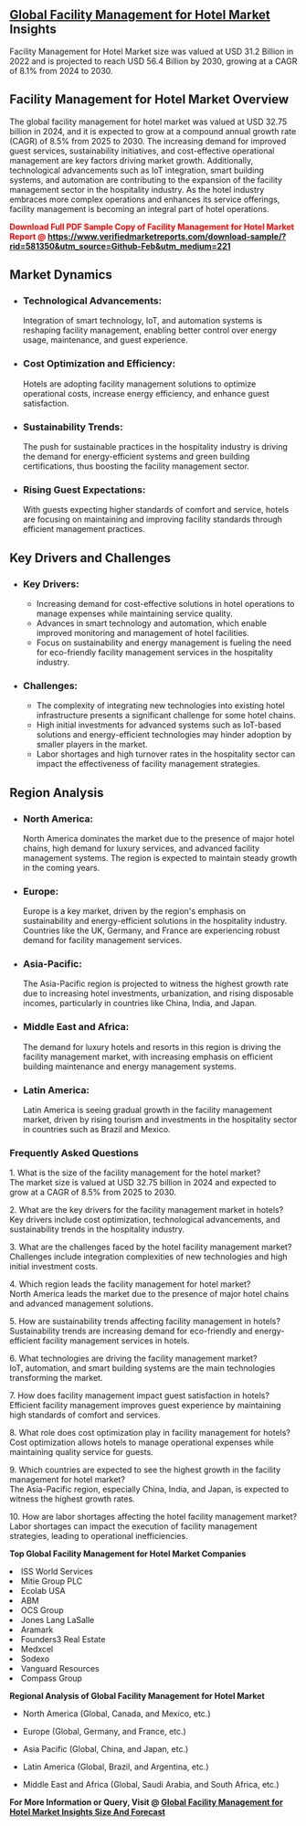 <h2><a href="https://www.verifiedmarketreports.com/download-sample/?rid=581350&amp;utm_source=Github&amp;utm_medium=221" target="_blank">Global Facility Management for Hotel Market</a> Insights</h2><p>Facility Management for Hotel Market size was valued at USD 31.2 Billion in 2022 and is projected to reach USD 56.4 Billion by 2030, growing at a CAGR of 8.1% from 2024 to 2030.</p><p> <h2>Facility Management for Hotel Market Overview</h2> <p>The global facility management for hotel market was valued at USD 32.75 billion in 2024, and it is expected to grow at a compound annual growth rate (CAGR) of 8.5% from 2025 to 2030. The increasing demand for improved guest services, sustainability initiatives, and cost-effective operational management are key factors driving market growth. Additionally, technological advancements such as IoT integration, smart building systems, and automation are contributing to the expansion of the facility management sector in the hospitality industry. As the hotel industry embraces more complex operations and enhances its service offerings, facility management is becoming an integral part of hotel operations.</p> <p><strong><p><span class=""><span style="color: #ff0000;"><strong>Download Full PDF Sample Copy of Facility Management for Hotel Market Report</strong> @ </span><a href="https://www.verifiedmarketreports.com/download-sample/?rid=581350&amp;utm_source=Github-Feb&amp;utm_medium=221" target="_blank">https://www.verifiedmarketreports.com/download-sample/?rid=581350&amp;utm_source=Github-Feb&amp;utm_medium=221</a></span></p></strong></p> <h2>Market Dynamics</h2> <ul> <li><h3>Technological Advancements:</h3> Integration of smart technology, IoT, and automation systems is reshaping facility management, enabling better control over energy usage, maintenance, and guest experience.</li> <li><h3>Cost Optimization and Efficiency:</h3> Hotels are adopting facility management solutions to optimize operational costs, increase energy efficiency, and enhance guest satisfaction.</li> <li><h3>Sustainability Trends:</h3> The push for sustainable practices in the hospitality industry is driving the demand for energy-efficient systems and green building certifications, thus boosting the facility management sector.</li> <li><h3>Rising Guest Expectations:</h3> With guests expecting higher standards of comfort and service, hotels are focusing on maintaining and improving facility standards through efficient management practices.</li> </ul> <h2>Key Drivers and Challenges</h2> <ul> <li><h3>Key Drivers:</h3> <ul> <li>Increasing demand for cost-effective solutions in hotel operations to manage expenses while maintaining service quality.</li> <li>Advances in smart technology and automation, which enable improved monitoring and management of hotel facilities.</li> <li>Focus on sustainability and energy management is fueling the need for eco-friendly facility management services in the hospitality industry.</li> </ul> </li> <li><h3>Challenges:</h3> <ul> <li>The complexity of integrating new technologies into existing hotel infrastructure presents a significant challenge for some hotel chains.</li> <li>High initial investments for advanced systems such as IoT-based solutions and energy-efficient technologies may hinder adoption by smaller players in the market.</li> <li>Labor shortages and high turnover rates in the hospitality sector can impact the effectiveness of facility management strategies.</li> </ul> </li> </ul> <h2>Region Analysis</h2> <ul> <li><h3>North America:</h3> North America dominates the market due to the presence of major hotel chains, high demand for luxury services, and advanced facility management systems. The region is expected to maintain steady growth in the coming years.</li> <li><h3>Europe:</h3> Europe is a key market, driven by the region's emphasis on sustainability and energy-efficient solutions in the hospitality industry. Countries like the UK, Germany, and France are experiencing robust demand for facility management services.</li> <li><h3>Asia-Pacific:</h3> The Asia-Pacific region is projected to witness the highest growth rate due to increasing hotel investments, urbanization, and rising disposable incomes, particularly in countries like China, India, and Japan.</li> <li><h3>Middle East and Africa:</h3> The demand for luxury hotels and resorts in this region is driving the facility management market, with increasing emphasis on efficient building maintenance and energy management systems.</li> <li><h3>Latin America:</h3> Latin America is seeing gradual growth in the facility management market, driven by rising tourism and investments in the hospitality sector in countries such as Brazil and Mexico.</li> </ul> <h3>Frequently Asked Questions</h3> <p>1. What is the size of the facility management for the hotel market? <br> The market size is valued at USD 32.75 billion in 2024 and expected to grow at a CAGR of 8.5% from 2025 to 2030.</p> <p>2. What are the key drivers for the facility management market in hotels? <br> Key drivers include cost optimization, technological advancements, and sustainability trends in the hospitality industry.</p> <p>3. What are the challenges faced by the hotel facility management market? <br> Challenges include integration complexities of new technologies and high initial investment costs.</p> <p>4. Which region leads the facility management for hotel market? <br> North America leads the market due to the presence of major hotel chains and advanced management solutions.</p> <p>5. How are sustainability trends affecting facility management in hotels? <br> Sustainability trends are increasing demand for eco-friendly and energy-efficient facility management services in hotels.</p> <p>6. What technologies are driving the facility management market? <br> IoT, automation, and smart building systems are the main technologies transforming the market.</p> <p>7. How does facility management impact guest satisfaction in hotels? <br> Efficient facility management improves guest experience by maintaining high standards of comfort and services.</p> <p>8. What role does cost optimization play in facility management for hotels? <br> Cost optimization allows hotels to manage operational expenses while maintaining quality service for guests.</p> <p>9. Which countries are expected to see the highest growth in the facility management for hotel market? <br> The Asia-Pacific region, especially China, India, and Japan, is expected to witness the highest growth rates.</p> <p>10. How are labor shortages affecting the hotel facility management market? <br> Labor shortages can impact the execution of facility management strategies, leading to operational inefficiencies.</p> </p><p><strong>Top Global Facility Management for Hotel Market Companies</strong></p><div data-test-id=""><p><li>ISS World Services</li><li> Mitie Group PLC</li><li> Ecolab USA</li><li> ABM</li><li> OCS Group</li><li> Jones Lang LaSalle</li><li> Aramark</li><li> Founders3 Real Estate</li><li> Medxcel</li><li> Sodexo</li><li> Vanguard Resources</li><li> Compass Group</li></p><div><strong>Regional Analysis of&nbsp;Global Facility Management for Hotel Market</strong></div><ul><li dir="ltr"><p dir="ltr">North America&nbsp;(Global, Canada, and Mexico, etc.)</p></li><li dir="ltr"><p dir="ltr">Europe (Global, Germany, and France, etc.)</p></li><li dir="ltr"><p dir="ltr">Asia Pacific&nbsp;(Global, China, and Japan, etc.)</p></li><li dir="ltr"><p dir="ltr">Latin America&nbsp;(Global, Brazil, and Argentina, etc.)</p></li><li dir="ltr">Middle East and Africa&nbsp;(Global, Saudi Arabia, and South Africa, etc.)</li></ul><p><strong>For More Information or Query, Visit @&nbsp;</strong><strong><a href="https://www.verifiedmarketreports.com/product/facility-management-for-hotel-market/?utm_source=Github&amp;utm_medium=221" target="_blank">Global Facility Management for Hotel Market Insights Size And Forecast</a></strong></p></div>
